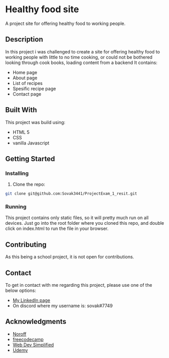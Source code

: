 # Healthy food site

A project site for offering healthy food to working people.

## Description

In this project i was challenged to create a site for offering healthy food to working people with little to no time cooking, or could not be bothered looking through cook books, loading content from a backend
It contains:

- Home page
- About page
- List of recipes
- Spesific recipe page
- Contact page

## Built With

This project was build using:

- HTML 5
- CSS
- vanilla Javascript

## Getting Started

### Installing

1. Clone the repo:

```bash
git clone git@github.com:Sovak3441/ProjectExam_1_resit.git
```


### Running

This project contains only static files, so it will pretty much run on all devices. Just go into the root folder where you cloned this repo, and double click on index.html to run the file in your browser.

## Contributing

As this being a school project, it is not open for contributions.

## Contact

To get in contact with me regarding this project, please use one of the below options:

- [My LinkedIn page](https://www.linkedin.com/in/kjell-arne-neshagen-83152222b/)
- On discord where my username is: sovak#7749

## Acknowledgments

- [Noroff](https://www.noroff.no/en)
- [freecodecamp](https://www.freecodecamp.com)
- [Web Dev Simplified](https://courses.webdevsimplified.com/)
- [Udemy](https://www.udemy.com/)
